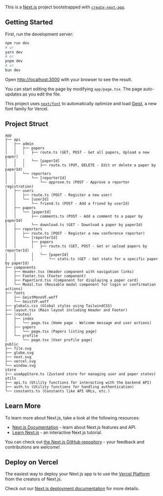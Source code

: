 This is a [Next.js](https://nextjs.org) project bootstrapped with [`create-next-app`](https://nextjs.org/docs/app/api-reference/cli/create-next-app).

## Getting Started

First, run the development server:

```bash
npm run dev
# or
yarn dev
# or
pnpm dev
# or
bun dev
```

Open [http://localhost:3000](http://localhost:3000) with your browser to see the result.

You can start editing the page by modifying `app/page.tsx`. The page auto-updates as you edit the file.

This project uses [`next/font`](https://nextjs.org/docs/app/building-your-application/optimizing/fonts) to automatically optimize and load [Geist](https://vercel.com/font), a new font family for Vercel.

## Project Struct

```
app
├── api
│   ├── admin
│   │   ├── papers
│   │   │   ├── route.ts (GET, POST - Get all papers, Upload a new paper)
│   │   │   └── [paperId]
│   │   │       ├── route.ts (PUT, DELETE - Edit or delete a paper by paperId)
│   │   └── reporters
│   │       └── [reporterId]
│   │           └── approve.ts (POST - Approve a reporter registration)
│   ├── users
│   │   ├── route.ts (POST - Register a new user)
│   │   └── [userId]
│   │       └── friend.ts (POST - Add a friend by userId)
│   ├── papers
│   │   └── [paperId]
│   │       ├── comments.ts (POST - Add a comment to a paper by paperId)
│   │       └── download.ts (GET - Download a paper by paperId)
│   ├── reporters
│   │   ├── route.ts (POST - Register a new conference reporter)
│   │   └── [reporterId]
│   │       ├── papers
│   │       │   ├── route.ts (GET, POST - Get or upload papers by reporterId)
│   │       │   └── [paperId]
│   │       │       └── stats.ts (GET - Get stats for a specific paper by paperId)
├── components
│   ├── Header.tsx (Header component with navigation links)
│   ├── Footer.tsx (Footer component)
│   ├── PaperCard.tsx (Component for displaying a paper card)
│   └── Modal.tsx (Reusable modal component for login or confirmation actions)
├── fonts
│   ├── GeistMonoVF.woff
│   └── GeistVF.woff
├── globals.css (Global styles using TailwindCSS)
├── layout.tsx (Main layout including Header and Footer)
├── (routes)
│   ├── index
│   │   └── page.tsx (Home page - Welcome message and user actions)
│   ├── papers
│   │   └── page.tsx (Papers listing page)
│   └── profile
│       └── page.tsx (User profile page)
public
├── file.svg
├── globe.svg
├── next.svg
├── vercel.svg
└── window.svg
store
├── useAppStore.ts (Zustand store for managing user and paper states)
utils
├── api.ts (Utility functions for interacting with the backend API)
├── auth.ts (Utility functions for handling authentication)
└── constants.ts (Constants like API URLs, etc.)
```

## Learn More

To learn more about Next.js, take a look at the following resources:

- [Next.js Documentation](https://nextjs.org/docs) - learn about Next.js features and API.
- [Learn Next.js](https://nextjs.org/learn) - an interactive Next.js tutorial.

You can check out [the Next.js GitHub repository](https://github.com/vercel/next.js) - your feedback and contributions are welcome!

## Deploy on Vercel

The easiest way to deploy your Next.js app is to use the [Vercel Platform](https://vercel.com/new?utm_medium=default-template&filter=next.js&utm_source=create-next-app&utm_campaign=create-next-app-readme) from the creators of Next.js.

Check out our [Next.js deployment documentation](https://nextjs.org/docs/app/building-your-application/deploying) for more details.
